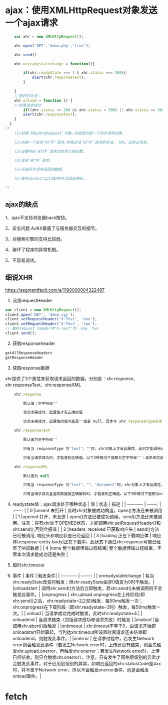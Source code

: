 # ajax：使用XMLHttpRequest对象发送一个ajax请求


```js
    var xhr = new XMLHttpRequest();

    xhr.open('GET','demo.php','true');

    xhr.send()

    xhr.onreadystatechange = function(){

        if(xhr.readyState === 4 & xhr.status === 200){
            alert(xhr.responseText);
        }

    }
    //更好的办法：
    xhr.onload = function () {
    //如果请求成功
        if((xhr.status >= 200 && xhr.status < 300) || xhr.status == 304){
        alert(xhr.responseText);
    }
  }
/*
    (1)创建`XMLHttpRequest`对象,也就是创建一个异步调用对象.

    (2)创建一个新的`HTTP`请求,并指定该`HTTP`请求的方法、`URL`及验证信息.

    (3)设置响应`HTTP`请求状态变化的函数.

    (4)发送`HTTP`请求.

    (5)获取异步调用返回的数据.

    (6)使用JavaScript和DOM实现局部刷新.

*/
```



## ajax的缺点

  1、ajax不支持浏览器back按钮。

  2、安全问题 AJAX暴露了与服务器交互的细节。

  3、对搜索引擎的支持比较弱。

  4、破坏了程序的异常机制。

  5、不容易调试。

## 细说XHR
https://segmentfault.com/a/1190000004322487

1. 设置requestHeader
```js
var client = new XMLHttpRequest();
client.open('GET', 'demo.cgi');
client.setRequestHeader('X-Test', 'one');
client.setRequestHeader('X-Test', 'two');
// 最终request header中"X-Test"为: one, two
client.send();
```
2. 获取responseheader
```js
getAllResponseHeaders
getResponseHeader
```
3. 获取response数据

xhr提供了3个属性来获取请求返回的数据，分别是：xhr.response、xhr.responseText、xhr.responseXML
```js
    xhr.response

        默认值：空字符串""

        当请求完成时，此属性才有正确的值

        请求未完成时，此属性的值可能是""或者 null，具体与 xhr.responseType有关：当responseType为""或"text"时，值为""；responseType为其他值时，值为 null

    xhr.responseText

        默认值为空字符串""

        只有当 responseType 为"text"、""时，xhr对象上才有此属性，此时才能调用xhr.responseText，否则抛错

        只有当请求成功时，才能拿到正确值。以下2种情况下值都为空字符串""：请求未完成、请求失败

    xhr.responseXML

        默认值为 null

        只有当 responseType 为"text"、""、"document"时，xhr对象上才有此属性，此时才能调用xhr.responseXML，否则抛错

        只有当请求成功且返回数据被正确解析时，才能拿到正确值。以下3种情况下值都为null：请求未完成、请求失败、请求成功但返回数据无法被正确解析时
```

4. readystate值：ajax请求处于哪种状态
   | 值        | 状态    |  描述  |
   | --------   | -----:   | :----: |
   | 0 |unsent 未打开    |  此时xhr对象被成功构造，open()方法还未被调用   |
   | 1 |opened  打开，未发送    |  open()方法已被成功调用，send()方法还未被调用。注意：只有xhr处于OPENED状态，才能调用xhr.setRequestHeader()和xhr.send(),否则会报错   |
   | 2 |headers_received  已获取响应头  | send()方法已经被调用, 响应头和响应状态已经返回   |
   | 3 |loading 正在下载响应体 | 响应体(response entity body)正在下载中，此状态下通过xhr.response可能已经有了响应数据   |
   | 4 |none  整个数据传输过程结束| 整个数据传输过程结束，不管本次请求是成功还是失败    |

5. 超时xhr.timeout

6. 事件
   | 事件 |	触发条件|
    | --------   | -----:   |
   | onreadystatechange |	每当xhr.readyState改变时触发；但xhr.readyState由非0值变为0时不触发。|
   |onloadstart |	调用xhr.send()方法后立即触发，若xhr.send()未被调用则不会触发此事件。|
   |onprogress |	xhr.upload.onprogress在上传阶段(即xhr.send()之后，xhr.readystate=2之前)触发，每50ms触发一次；xhr.onprogress在下载阶段（即xhr.readystate=3时）触发，每50ms触发一次。|
   | onload |	当请求成功完成时触发，此时xhr.readystate=4 |
   | onloadend |	当请求结束（包括请求成功和请求失败）时触发 |
   |onabort 	|当调用xhr.abort()后触发 |
   |ontimeout |	xhr.timeout不等于0，由请求开始即onloadstart开始算起，当到达xhr.timeout所设置时间请求还未结束即onloadend，则触发此事件。|
   |onerror |	在请求过程中，若发生Network error则会触发此事件（若发生Network error时，上传还没有结束，则会先触发xhr.upload.onerror，再触发xhr.onerror；若发生Network error时，上传已经结束，则只会触发xhr.onerror）。注意，只有发生了网络层级别的异常才会触发此事件，对于应用层级别的异常，如响应返回的xhr.statusCode是4xx时，并不属于Network error，所以不会触发onerror事件，而是会触发onload事件。|

# fetch
